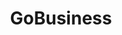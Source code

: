 ---
layout: homepage
title: GoBusiness
description: For Singapore Businesses
image: /images/
permalink: /
notification:  
sections:
    - hero:
        title: For Singapore Businesses
        background: /images/hero-banner.jpg
---